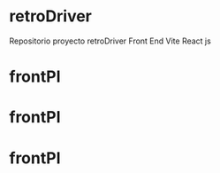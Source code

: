 # retroDriver
Repositorio proyecto retroDriver Front End Vite React js 
# frontPI
# frontPI
# frontPI
